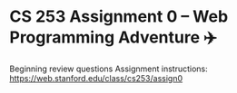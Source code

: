 # CS 253 Assignment 0 – Web Programming Adventure ✈️

Beginning review questions
Assignment instructions: https://web.stanford.edu/class/cs253/assign0
